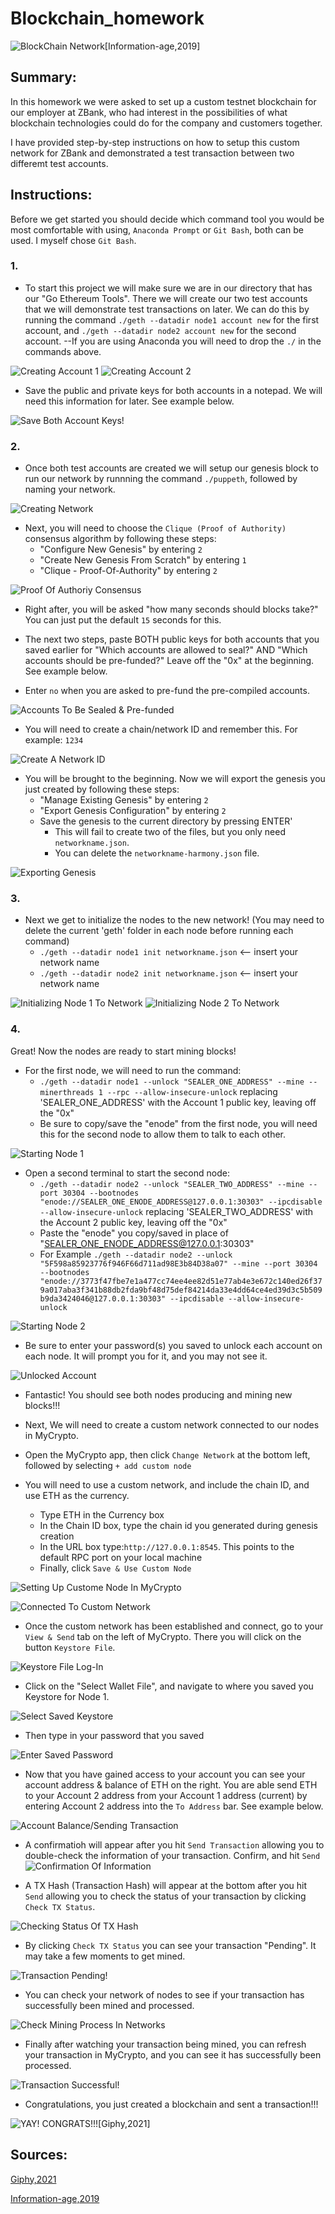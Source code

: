 # Blockchain_homework

![BlockChain Network](https://github.com/RobertTroutman/Blockchain_homework/blob/main/Screeenshots/blockchain.png)[Information-age,2019]

## Summary:

 In this homework we were asked to set up a custom testnet blockchain for our employer at ZBank, who had interest in the possibilities of what blockchain technologies could do for the company and customers together.

 I have provided step-by-step instructions on how to setup this custom network for ZBank and demonstrated a test transaction between two differemt test accounts.


 ## Instructions:

Before we get started you should decide which command tool you would be most comfortable with using, `Anaconda Prompt` or `Git Bash`, both can be used. I myself chose `Git Bash`.

### 1.
* To start this project we will make sure we are in our directory that has our "Go Ethereum Tools". There we will create our two test accounts that we will demonstrate test transactions on later. We can do this by running the command `./geth --datadir node1 account new` for the first account, and `./geth --datadir node2 account new` for the second account. --If you are using Anaconda you will need to drop the `./` in the commands above.

![Creating Account 1](https://github.com/RobertTroutman/Blockchain_homework/blob/main/Screeenshots/Creating-Account1.PNG)
![Creating Account 2](https://github.com/RobertTroutman/Blockchain_homework/blob/main/Screeenshots/Creating-Account2.PNG)

* Save the public and private keys for both accounts in a notepad. We will need this information for later. See example below.

![Save Both Account Keys!](https://github.com/RobertTroutman/Blockchain_homework/blob/main/Screeenshots/Save-Public-Account-Keys)

### 2.
* Once both test accounts are created we will setup our genesis block to run our network by runnning the command `./puppeth`, followed by naming your network.

![Creating Network](https://github.com/RobertTroutman/Blockchain_homework/blob/main/Screeenshots/Creating%20Network.PNG)

* Next, you will need to choose the `Clique (Proof of Authority)` consensus algorithm by following these steps:
    * "Configure New Genesis" by entering `2`
    * "Create New Genesis From Scratch" by entering `1`
    * "Clique - Proof-Of-Authority" by entering `2`

![Proof Of Authoriy Consensus](https://github.com/RobertTroutman/Blockchain_homework/blob/main/Screeenshots/Choosing-Clique-Proof-of-Authority.PNG)

* Right after, you will be asked "how many seconds should blocks take?" You can just put the default `15` seconds for this.

* The next two steps, paste BOTH public keys for both accounts that you saved earlier for "Which accounts are allowed to seal?" AND "Which accounts should be pre-funded?" Leave off the "0x" at the beginning. See example below.

* Enter `no` when you are asked to pre-fund the pre-compiled accounts.

![Accounts To Be Sealed & Pre-funded](https://github.com/RobertTroutman/Blockchain_homework/blob/main/Screeenshots/Selecting-Accounts-to-be-sealed-and-prefunded.PNG)

* You will need to create a chain/network ID and remember this. For example: `1234`

![Create A Network ID](https://github.com/RobertTroutman/Blockchain_homework/blob/main/Screeenshots/Selecting-Network-ID.PNG)

* You will be brought to the beginning. Now we will export the genesis you just created by following these steps:
    * "Manage Existing Genesis" by entering `2`
    * "Export Genesis Configuration" by entering `2`
    * Save the genesis to the current directory by pressing ENTER'
        - This will fail to create two of the files, but you only need `networkname.json`.
        - You can delete the `networkname-harmony.json` file.

![Exporting Genesis](https://github.com/RobertTroutman/Blockchain_homework/blob/main/Screeenshots/Exporting-Genesis.PNG)

### 3.
* Next we get to initialize the nodes to the new network! (You may need to delete the current 'geth' folder in each node before running each command)
    * `./geth --datadir node1 init networkname.json` <-- insert your network name
    * `./geth --datadir node2 init networkname.json` <-- insert your network name

![Initializing Node 1 To Network](https://github.com/RobertTroutman/Blockchain_homework/blob/main/Screeenshots/Initializing-Nodes-to-Network.PNG)
![Initializing Node 2 To Network](https://github.com/RobertTroutman/Blockchain_homework/blob/main/Screeenshots/Initializing-Nodes-to-Network2.PNG)


### 4.
Great! Now the nodes are ready to start mining blocks!

* For the first node, we will need to run the command:
    - `./geth --datadir node1 --unlock "SEALER_ONE_ADDRESS" --mine --minerthreads 1 --rpc --allow-insecure-unlock` replacing 'SEALER_ONE_ADDRESS' with the Account 1 public key, leaving off the "0x"
    - Be sure to copy/save the "enode" from the first node, you will need this for the second node to allow them to talk to each other.

![Starting Node 1](https://github.com/RobertTroutman/Blockchain_homework/blob/main/Screeenshots/Starting-Node-1.PNG)

* Open a second terminal to start the second node:
    - `./geth --datadir node2 --unlock "SEALER_TWO_ADDRESS" --mine --port 30304 --bootnodes "enode://SEALER_ONE_ENODE_ADDRESS@127.0.0.1:30303" --ipcdisable --allow-insecure-unlock` replacing 'SEALER_TWO_ADDRESS' with the Account 2 public key, leaving off the "0x"
    - Paste the "enode" you copy/saved in place of "SEALER_ONE_ENODE_ADDRESS@127.0.0.1:30303"
    - For Example `./geth --datadir node2 --unlock "5F598a85923776f946F66d711ad98E3b84D38a07" --mine --port 30304 --bootnodes "enode://3773f47fbe7e1a477cc74ee4ee82d51e77ab4e3e672c140ed26f379a017aba3f341b88db2fda9bf48d75def84214da33e4dd64ce4ed39d3c5b509b9da3424046@127.0.0.1:30303" --ipcdisable --allow-insecure-unlock`

![Starting Node 2](https://github.com/RobertTroutman/Blockchain_homework/blob/main/Screeenshots/Starting-Node-2.PNG)

* Be sure to enter your password(s) you saved to unlock each account on each node. It will prompt you for it, and you may not see it.

![Unlocked Account](https://github.com/RobertTroutman/Blockchain_homework/blob/main/Screeenshots/Unlocked-Account-on-Node-1.PNG)

* Fantastic! You should see both nodes producing and mining new blocks!!!

* Next, We will need to create a custom network connected to our nodes in MyCrypto.

* Open the MyCrypto app, then click `Change Network` at the bottom left, followed by selecting `+ add custom node`

* You will need to use a custom network, and include the chain ID, and use ETH as the currency.
    * Type ETH in the Currency box
    * In the Chain ID box, type the chain id you generated during genesis creation
    * In the URL box type:`http://127.0.0.1:8545`.  This points to the default RPC port on your local machine
    * Finally, click `Save & Use Custom Node`

![Setting Up Custome Node In MyCrypto](https://github.com/RobertTroutman/Blockchain_homework/blob/main/Screeenshots/Setup-Your-Custom-Node.PNG)

![Connected To Custom Network](https://github.com/RobertTroutman/Blockchain_homework/blob/main/Screeenshots/Creating-Custom-Network-in-MyCrypto.png)


* Once the custom network has been established and connect, go to your `View & Send` tab on the left of MyCrypto. There you will click on the button `Keystore File`.

![Keystore File Log-In](https://github.com/RobertTroutman/Blockchain_homework/blob/main/Screeenshots/Log-Into-Wallet-Using-Keystore-File-From-Node-1.png)

* Click on the "Select Wallet File", and navigate to where you saved you Keystore for Node 1.

![Select Saved Keystore](https://github.com/RobertTroutman/Blockchain_homework/blob/main/Screeenshots/Select-Keystore-From-Node1-Folder.png)

* Then type in your password that you saved

![Enter Saved Password](https://github.com/RobertTroutman/Blockchain_homework/blob/main/Screeenshots/Type-In-Password.png)

* Now that you have gained access to your account you can see your account address & balance of ETH on the right. You are able send ETH to your Account 2 address from your Account 1 address (current) by entering Account 2 address into the `To Address` bar. See example below.

![Account Balance/Sending Transaction](https://github.com/RobertTroutman/Blockchain_homework/blob/main/Screeenshots/Account-Balance-In-Account-1-Sending-Money-To-Account-2.png)


* A confirmatioh will appear after you hit `Send Transaction` allowing you to double-check the information of your transaction. Confirm, and hit `Send `
![Confirmation Of Information](https://github.com/RobertTroutman/Blockchain_homework/blob/main/Screeenshots/Confirmation.png)

* A TX Hash (Transaction Hash) will appear at the bottom after you hit `Send` allowing you to check the status of your transaction by clicking `Check TX Status`.

![Checking Status Of TX Hash](https://github.com/RobertTroutman/Blockchain_homework/blob/main/Screeenshots/Check-Transaction-Status-With-TX-Hash.png)

* By clicking `Check TX Status` you can see your transaction "Pending". It may take a few moments to get mined.

![Transaction Pending!](https://github.com/RobertTroutman/Blockchain_homework/blob/main/Screeenshots/Pending-Transaction.png)

* You can check your network of nodes to see if your transaction has successfully been mined and processed.

![Check Mining Process In Networks](https://github.com/RobertTroutman/Blockchain_homework/blob/main/Screeenshots/Transaction-Has-Been-Mined-And-Sealed-With-New-Block.png)

* Finally after watching your transaction being mined, you can refresh your transaction in MyCrypto, and you can see it has successfully been processed.

![Transaction Successful!](https://github.com/RobertTroutman/Blockchain_homework/blob/main/Screeenshots/Transaction-Successful.png)


* Congratulations, you just created a blockchain and sent a transaction!!!

![YAY! CONGRATS!!!](https://github.com/RobertTroutman/Blockchain_homework/blob/main/Screeenshots/Wolf-Of-Wallstreet.gif)[Giphy,2021]


## Sources:
[Giphy,2021](https://giphy.com/gifs/the-wolf-of-wall-street-14cmFjYyvaIcko?epik=dj0yJnU9b3A0SUFrcmxydlVKcFN3S0RkSEliSFEweWNDNTQ1Y0smcD0wJm49c2RmeDBlUG5hZENSZ1NscDNYUG1BQSZ0PUFBQUFBR0FhTWFR)

[Information-age,2019](https://www.information-age.com/five-blockchain-use-cases-123484558/)

